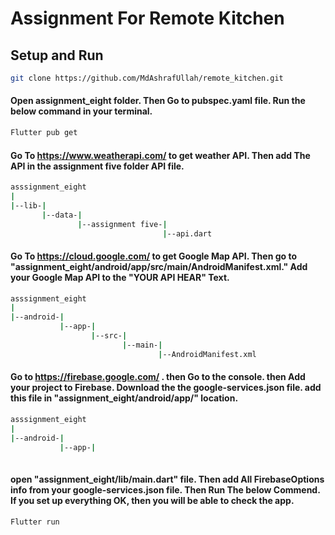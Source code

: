 # Assignment For Remote Kitchen

## Setup and Run
``` bash
git clone https://github.com/MdAshrafUllah/remote_kitchen.git 
``` 

#### Open assignment_eight folder. Then Go to pubspec.yaml file. Run the below command in your terminal.

``` bash
Flutter pub get
```

#### Go To https://www.weatherapi.com/ to get weather API. Then add The API in the assignment five folder API file.

``` bash
asssignment_eight
|
|--lib-|
       |--data-|
               |--assignment five-|
                                  |--api.dart
```

#### Go To https://cloud.google.com/ to get Google Map API. Then go to "assignment_eight/android/app/src/main/AndroidManifest.xml." Add your Google Map API to the "YOUR API HEAR" Text.

``` bash
asssignment_eight
|
|--android-|
           |--app-|
                  |--src-|
                         |--main-|
                                 |--AndroidManifest.xml
```

#### Go to https://firebase.google.com/ . then Go to the console. then Add your project to Firebase. Download the the google-services.json file. add this file in "assignment_eight/android/app/" location.

``` bash
asssignment_eight
|
|--android-|
           |--app-|
                  
```

#### open "assignment_eight/lib/main.dart" file. Then add All FirebaseOptions info from your google-services.json file. Then Run The below Commend. If you set up everything OK, then you will be able to check the app.

``` bash
Flutter run
```

